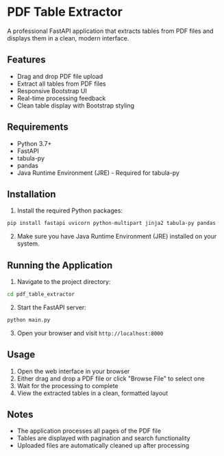 # PDF Table Extractor

A professional FastAPI application that extracts tables from PDF files and displays them in a clean, modern interface.

## Features

- Drag and drop PDF file upload
- Extract all tables from PDF files
- Responsive Bootstrap UI
- Real-time processing feedback
- Clean table display with Bootstrap styling

## Requirements

- Python 3.7+
- FastAPI
- tabula-py
- pandas
- Java Runtime Environment (JRE) - Required for tabula-py

## Installation

1. Install the required Python packages:
```bash
pip install fastapi uvicorn python-multipart jinja2 tabula-py pandas
```

2. Make sure you have Java Runtime Environment (JRE) installed on your system.

## Running the Application

1. Navigate to the project directory:
```bash
cd pdf_table_extractor
```

2. Start the FastAPI server:
```bash
python main.py
```

3. Open your browser and visit `http://localhost:8000`

## Usage

1. Open the web interface in your browser
2. Either drag and drop a PDF file or click "Browse File" to select one
3. Wait for the processing to complete
4. View the extracted tables in a clean, formatted layout

## Notes

- The application processes all pages of the PDF file
- Tables are displayed with pagination and search functionality
- Uploaded files are automatically cleaned up after processing